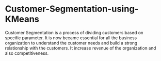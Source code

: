 # Customer-Segmentation-using-KMeans
Customer Segmentation is a process of dividing customers based on specific parameter.
It is now became essential for all the business organization to understand the customer needs and build a strong relationship with the customers.
It increase revenue of the organization and also competitiveness.
